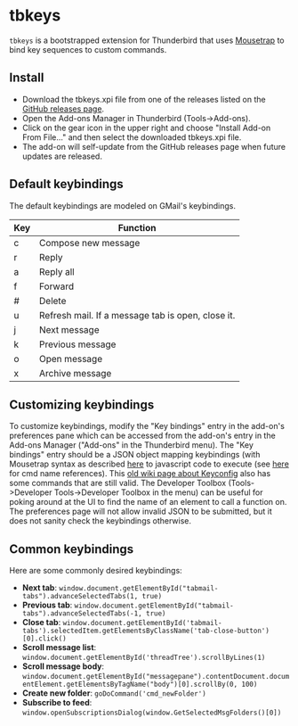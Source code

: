 # tbkeys

`tbkeys` is a bootstrapped extension for Thunderbird that uses
[Mousetrap](https://craig.is/killing/mice) to bind key sequences to custom
commands.

## Install

* Download the tbkeys.xpi file from one of the releases listed on the [GitHub releases page](https://github.com/willsALMANJ/tbkeys/releases).
* Open the Add-ons Manager in Thunderbird (Tools->Add-ons).
* Click on the gear icon in the upper right and choose "Install Add-on From File..." and then select the downloaded tbkeys.xpi file.
* The add-on will self-update from the GitHub releases page when future updates are released.

## Default keybindings

The default keybindings are modeled on GMail's keybindings.

| Key | Function |
| --- | -------- |
|  c  | Compose new message  |
|  r  | Reply |
|  a  | Reply all |
|  f  | Forward |
|  #  | Delete |
|  u  | Refresh mail. If a message tab is open, close it. |
|  j  | Next message |
|  k  | Previous message |
|  o  | Open message |
|  x  | Archive message |

## Customizing keybindings

To customize keybindings, modify the "Key bindings" entry in the add-on's preferences pane which can be accessed from the add-on's entry in the Add-ons Manager ("Add-ons" in the Thunderbird menu).
The "Key bindings" entry should be a JSON object mapping keybindings (with Mousetrap syntax as described [here](https://craig.is/killing/mice) to javascript code to execute (see [here](https://hg.mozilla.org/comm-central/file/tip/mail/base/content/mainCommandSet.inc.xhtml) for cmd name references).
This [old wiki page about Keyconfig](http://kb.mozillazine.org/Keyconfig_extension:_Thunderbird) also has some commands that are still valid.
The Developer Toolbox (Tools->Developer Tools->Developer Toolbox in the menu) can be useful for poking around at the UI to find the name of an element to call a function on.
The preferences page will not allow invalid JSON to be submitted, but it does not sanity check the keybindings otherwise.

## Common keybindings

Here are some commonly desired keybindings:

* **Next tab**: `window.document.getElementById("tabmail-tabs").advanceSelectedTabs(1, true)`
* **Previous tab**: `window.document.getElementById("tabmail-tabs").advanceSelectedTabs(-1, true)`
* **Close tab**: `window.document.getElementById('tabmail-tabs').selectedItem.getElementsByClassName('tab-close-button')[0].click()`
* **Scroll message list**: `window.document.getElementById('threadTree').scrollByLines(1)`
* **Scroll message body**: `window.document.getElementById("messagepane").contentDocument.documentElement.getElementsByTagName("body")[0].scrollBy(0, 100)`
* **Create new folder**: `goDoCommand('cmd_newFolder')`
* **Subscribe to feed**: `window.openSubscriptionsDialog(window.GetSelectedMsgFolders()[0])`
